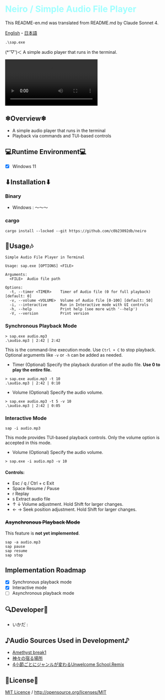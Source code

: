 # <span style="color:#A0ffff">Neiro / Simple Audio File Player</span>

This README-en.md was translated from README.md by Claude Sonnet 4.

[English](README-en.md)・[日本語](../README.md)
```batch
.\sap.exe
```
(*'▽')＜ A simple audio player that runs in the terminal.

![Demo Movie](./document/demo/demo_movie.mp4)

## ❄Overview❄
- A simple audio player that runs in the terminal
- Playback via commands and TUI-based controls

## 💻Runtime Environment💻
- [x] Windows 11

## ⬇Installation⬇

### Binary
- Windows : ～～～

### cargo
```batch
cargo install --locked --git https://github.com/c0b23092db/neiro
```

## 🎼Usage🎶
```
Simple Audio File Player in Terminal

Usage: sap.exe [OPTIONS] <FILE>

Arguments:
  <FILE>  Audio file path

Options:
  -t, --timer <TIMER>    Timer of Audio file (0 for full playback) [default: 0]
  -v, --volume <VOLUME>  Volume of Audio file [0-100] [default: 50]
  -i, --interactive      Run in Interactive mode with UI controls
  -h, --help             Print help (see more with '--help')
  -V, --version          Print version
```

### Synchronous Playback Mode
```batch
> sap.exe audio.mp3
.\audio.mp3 | 2:42 | 2:42
```
This is the command-line execution mode.
Use `Ctrl + C` to stop playback.
Optional arguments like `-v` or `-h` can be added as needed.

- Timer (Optional)
  Specify the playback duration of the audio file.
  **Use 0 to play the entire file.**
```batch
> sap.exe audio.mp3 -t 10
.\audio.mp3 | 2:42 | 0:10
```

- Volume (Optional)
  Specify the audio volume.
```batch
> sap.exe audio.mp3 -t 5 -v 10
.\audio.mp3 | 2:42 | 0:05
```

### Interactive Mode
```batch
sap -i audio.mp3
```
This mode provides TUI-based playback controls.
Only the volume option is accepted in this mode.

- Volume (Optional)
  Specify the audio volume.
```batch
> sap.exe -i audio.mp3 -v 10
```

#### Controls:
- Esc / q / Ctrl + c
  Exit
- Space
  Resume / Pause
- r
  Replay
- s
  Extract audio file
- ↑ ↓
  Volume adjustment. Hold Shift for larger changes.
- ← →
  Seek position adjustment. Hold Shift for larger changes.

### ~~Asynchronous Playback Mode~~
This feature is **not yet implemented**.
```batch
sap -a audio.mp3
sap pause
sap resume
sap stop
```

## Implementation Roadmap
- [x] Synchronous playback mode
- [x] Interactive mode
- [ ] Asynchronous playback mode

## 🔍Developer🔎
- いかた゚ : [](url)

## ♪Audio Sources Used in Development♪
- [Amethyst break1](https://minecraft.fandom.com/wiki/Category:Amethyst_sounds)
- [神々の宿る場所](https://amachamusic.chagasi.com/music_kamigaminoyadorubasho.html)
- [4小節ごとにジャンルが変わるUnwelcome School.Remix](https://booth.pm/ja/items/6307718)

## 📄License📝
[MIT Licence](../LICENSE.md) / <http://opensource.org/licenses/MIT>
